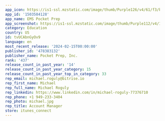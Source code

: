 ```yaml
---
app_icon: https://is1-ssl.mzstatic.com/image/thumb/Purple126/v4/61/f3/bd/61f3bd06-4344-a1b0-c971-648f9eb8ff73/AppIcon-0-0-1x_U007emarketing-0-7-0-85-220.png/1024x1024bb.png
app_id: '1503584128'
app_name: EMS Pocket Prep
app_screenshot: https://is1-ssl.mzstatic.com/image/thumb/Purple112/v4/10/5d/d1/105dd1ec-ae2e-aae1-0232-90b57819494b/b89c98fe-f764-43f8-81bb-023e2469147d_EMS_01_6.5in.png/1242x2688bb.png
category: Education
country: US
id: tvUCAbnGyOv9
language: en
most_recent_release: '2024-02-15T00:00:00'
publisher_id: '478383132'
publisher_name: Pocket Prep, Inc.
rank: '437'
release_count_in_past_year: '14'
release_count_in_past_year_category: 15
release_count_in_past_year_top_in_category: 33
rep_email: michael.roguly@bitrise.io
rep_first_name: Michael
rep_full_name: Michael Roguly
rep_linkedin: https://www.linkedin.com/in/michael-roguly-77376710
rep_phone: +1 949-233-3404
rep_photo: michael.jpg
rep_title: Account Manager
store: itunes_connect
---
```

